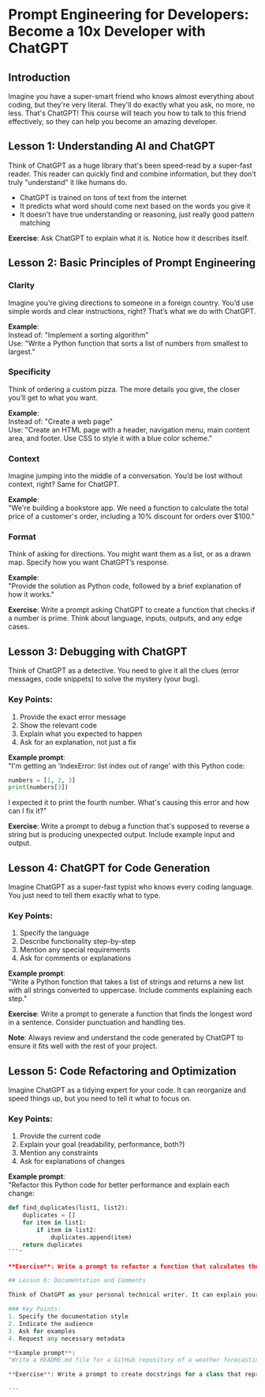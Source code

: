 # Prompt Engineering for Developers: Become a 10x Developer with ChatGPT

## Introduction

Imagine you have a super-smart friend who knows almost everything about coding, but they're very literal. They'll do exactly what you ask, no more, no less. That's ChatGPT! This course will teach you how to talk to this friend effectively, so they can help you become an amazing developer.

## Lesson 1: Understanding AI and ChatGPT

Think of ChatGPT as a huge library that's been speed-read by a super-fast reader. This reader can quickly find and combine information, but they don’t truly "understand" it like humans do.

- ChatGPT is trained on tons of text from the internet
- It predicts what word should come next based on the words you give it
- It doesn't have true understanding or reasoning, just really good pattern matching

**Exercise**: Ask ChatGPT to explain what it is. Notice how it describes itself.

## Lesson 2: Basic Principles of Prompt Engineering

### Clarity

Imagine you're giving directions to someone in a foreign country. You’d use simple words and clear instructions, right? That’s what we do with ChatGPT.

**Example**:  
Instead of: "Implement a sorting algorithm"  
Use: "Write a Python function that sorts a list of numbers from smallest to largest."

### Specificity

Think of ordering a custom pizza. The more details you give, the closer you’ll get to what you want.

**Example**:  
Instead of: "Create a web page"  
Use: "Create an HTML page with a header, navigation menu, main content area, and footer. Use CSS to style it with a blue color scheme."

### Context

Imagine jumping into the middle of a conversation. You’d be lost without context, right? Same for ChatGPT.

**Example**:  
"We're building a bookstore app. We need a function to calculate the total price of a customer's order, including a 10% discount for orders over $100."

### Format

Think of asking for directions. You might want them as a list, or as a drawn map. Specify how you want ChatGPT’s response.

**Example**:  
"Provide the solution as Python code, followed by a brief explanation of how it works."

**Exercise**: Write a prompt asking ChatGPT to create a function that checks if a number is prime. Think about language, inputs, outputs, and any edge cases.

## Lesson 3: Debugging with ChatGPT

Think of ChatGPT as a detective. You need to give it all the clues (error messages, code snippets) to solve the mystery (your bug).

### Key Points:
1. Provide the exact error message
2. Show the relevant code
3. Explain what you expected to happen
4. Ask for an explanation, not just a fix

**Example prompt**:  
"I'm getting an 'IndexError: list index out of range' with this Python code:
```python
numbers = [1, 2, 3]
print(numbers[3])
```
I expected it to print the fourth number. What's causing this error and how can I fix it?"

**Exercise**: Write a prompt to debug a function that's supposed to reverse a string but is producing unexpected output. Include example input and output.

## Lesson 4: ChatGPT for Code Generation

Imagine ChatGPT as a super-fast typist who knows every coding language. You just need to tell them exactly what to type.

### Key Points:
1. Specify the language
2. Describe functionality step-by-step
3. Mention any special requirements
4. Ask for comments or explanations

**Example prompt**:  
"Write a Python function that takes a list of strings and returns a new list with all strings converted to uppercase. Include comments explaining each step."

**Exercise**: Write a prompt to generate a function that finds the longest word in a sentence. Consider punctuation and handling ties.

**Note**: Always review and understand the code generated by ChatGPT to ensure it fits well with the rest of your project.

## Lesson 5: Code Refactoring and Optimization

Imagine ChatGPT as a tidying expert for your code. It can reorganize and speed things up, but you need to tell it what to focus on.

### Key Points:
1. Provide the current code
2. Explain your goal (readability, performance, both?)
3. Mention any constraints
4. Ask for explanations of changes

**Example prompt**:  
"Refactor this Python code for better performance and explain each change:
```python
def find_duplicates(list1, list2):
    duplicates = []
    for item in list1:
        if item in list2:
            duplicates.append(item)
    return duplicates
```"

**Exercise**: Write a prompt to refactor a function that calculates the Fibonacci sequence using recursion. Ask for a more efficient iterative solution.

## Lesson 6: Documentation and Comments

Think of ChatGPT as your personal technical writer. It can explain your code to others (and your future self), but you need to guide its writing style.

### Key Points:
1. Specify the documentation style
2. Indicate the audience
3. Ask for examples
4. Request any necessary metadata

**Example prompt**:  
"Write a README.md file for a GitHub repository of a weather forecasting API. Include sections for installation, usage, endpoints, and example responses. The audience is other developers who might use this API."

**Exercise**: Write a prompt to create docstrings for a class that represents a bank account. Include methods for deposit, withdrawal, and checking balance.

---

